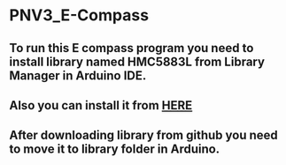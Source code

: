 # PNV3_E-Compass
## To run this E compass program you need to install library named HMC5883L from Library Manager in Arduino IDE.
## Also you can install it from [HERE](https://github.com/adafruit/Adafruit_HMC5883_Unified)
## After downloading library from github you need to move it to library folder in Arduino.
